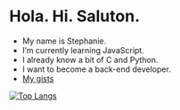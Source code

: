 # Hola. Hi. Saluton.

- My name is Stephanie.
- I’m currently learning JavaScript.
- I already know a bit of C and Python.
- I want to become a back-end developer.
- [My gists](https://gist.github.com/spenalozacortes)

[![Top Langs](https://github-readme-stats.vercel.app/api/top-langs/?username=spenalozacortes)](https://github.com/anuraghazra/github-readme-stats)